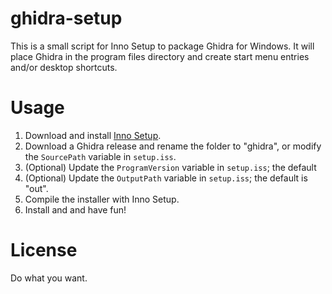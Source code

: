 # ghidra-setup

This is a small script for Inno Setup to package Ghidra for Windows. It will
place Ghidra in the program files directory and create start menu entries
and/or desktop shortcuts.

# Usage

1. Download and install [Inno Setup](https://jrsoftware.org/isinfo.php).
2. Download a Ghidra release and rename the folder to "ghidra", or modify the
   `SourcePath` variable in `setup.iss`.
3. (Optional) Update the `ProgramVersion` variable in `setup.iss`; the default
4. (Optional) Update the `OutputPath` variable in `setup.iss`; the default is
   "out".
5. Compile the installer with Inno Setup.
6. Install and and have fun!

# License

Do what you want.

